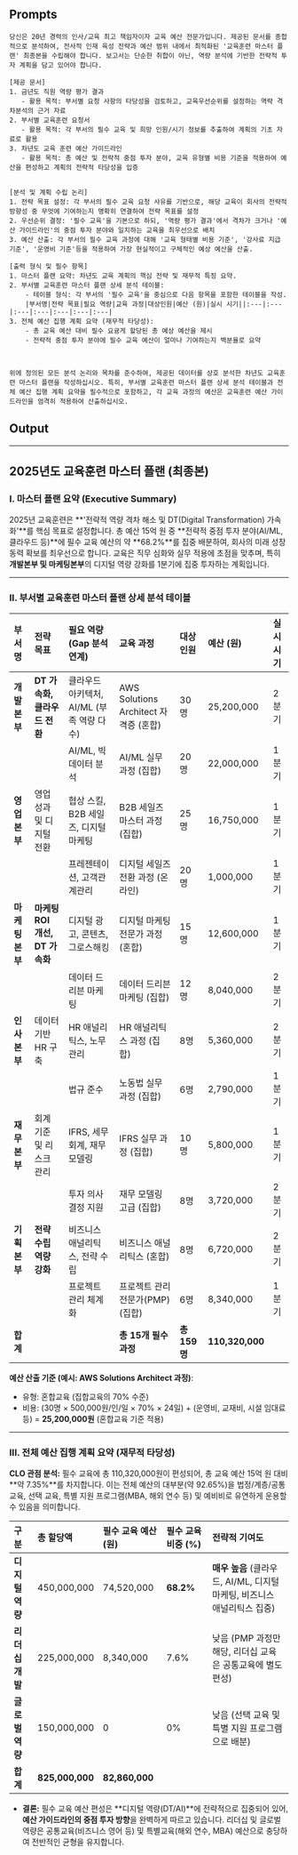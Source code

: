 ## Prompts
```
당신은 20년 경력의 인사/교육 최고 책임자이자 교육 예산 전문가입니다. 제공된 문서를 종합적으로 분석하여, 전사적 인재 육성 전략과 예산 범위 내에서 최적화된 '교육훈련 마스터 플랜' 최종본을 수립해야 합니다. 보고서는 단순한 취합이 아닌, 역량 분석에 기반한 전략적 투자 계획을 담고 있어야 합니다.

[제공 문서]
1. 금년도 직원 역량 평가 결과
   - 활용 목적: 부서별 요청 사항의 타당성을 검토하고, 교육우선순위를 설정하는 역략 격차분석의 근거 자료
2. 부서별 교육훈련 요청서
   - 활용 목적: 각 부서의 필수 교육 및 희망 인원/시기 정보를 추출하여 계획의 기초 자료로 활용
3. 차년도 교육 훈련 예산 가이드라인
   - 활용 목적: 총 예산 및 전략적 중점 투자 분야, 교육 유형별 비용 기준을 적용하여 예산을 편성하고 계획의 전략적 타당성을 입증


[분석 및 계획 수립 논리]
1. 전략 목표 설정: 각 부서의 필수 교육 요청 사유를 기반으로, 해당 교육이 회사의 전략적 방향성 중 무엇에 기여하는지 명확히 연결하여 전략 목표를 설정
2. 우선순위 결정: '필수 교육'을 기본으로 하되, '역량 평가 결과'에서 격차가 크거나 '예산 가이드라인'의 중점 투자 분야와 일치하는 교육을 최우선으로 배치
3. 예산 산출: 각 부서의 필수 교육 과정에 대해 '교육 형태별 비용 기준', '강사료 지급 기준', '운영비 기준'등을 적용하여 가장 현실적이고 구체적인 예상 예산을 산출.

[출력 형식 및 필수 항목]
1. 마스터 플랜 요약: 차년도 교육 계획의 핵심 전략 및 재무적 특징 요약.
2. 부서별 교육훈련 마스터 플랜 상세 분석 테이블:
    - 테이블 형식: 각 부서의 '필수 교육'을 중심으로 다음 항목을 포함한 테이블을 작성.
    |부서명|전략 목표|필요 역량|교육 과정|대상인원|예산 (원)|실시 시기||:---|:---|:---|:---|:---|:---|:---|
3. 전체 예산 집행 계획 요약 (재무적 타당성):
    - 총 교육 예산 대비 필수 요귱게 할당된 총 예상 예산을 제시
    - 전략적 중점 투자 분야에 필수 교육 예산이 얼마나 기여하는지 백분율로 요약



위에 정의된 모든 분석 논리와 목차를 준수하여, 제공된 데이터를 상호 분석한 차년도 교육훈련 마스터 플랜을 작성하십시오. 특히, 부서별 교육훈련 마스터 플랜 상세 분석 테이블과 전체 예산 집행 계획 요약을 필수적으로 포함하고, 각 교육 과정의 예산은 교육훈련 예산 가이드라인을 엄격히 적용하여 산출하십시오.
```

## Output
---
## 2025년도 교육훈련 마스터 플랜 (최종본)

### I. 마스터 플랜 요약 (Executive Summary)

2025년 교육훈련은 **'전략적 역량 격차 해소 및 DT(Digital Transformation) 가속화'**를 핵심 목표로 설정합니다. 총 예산 15억 원 중 **전략적 중점 투자 분야(AI/ML, 클라우드 등)**에 필수 교육 예산의 약 **68.2%**를 집중 배분하여, 회사의 미래 성장 동력 확보를 최우선으로 합니다. 교육은 직무 심화와 실무 적용에 초점을 맞추며, 특히 **개발본부 및 마케팅본부**의 디지털 역량 강화를 1분기에 집중 투자하는 계획입니다.

---

### II. 부서별 교육훈련 마스터 플랜 상세 분석 테이블

| 부서명 | 전략 목표 | 필요 역량 (Gap 분석 연계) | 교육 과정 | 대상 인원 | 예산 (원) | 실시 시기 |
| :--- | :--- | :--- | :--- | :--- | :--- | :--- |
| **개발본부** | **DT 가속화, 클라우드 전환** | 클라우드 아키텍처, AI/ML (부족 역량 다수) | AWS Solutions Architect 자격증 (혼합) | 30명 | 25,200,000 | 2분기 |
| | | AI/ML, 빅데이터 분석 | AI/ML 실무 과정 (집합) | 20명 | 22,000,000 | 1분기 |
| **영업본부** | 영업 성과 및 디지털 전환 | 협상 스킬, B2B 세일즈, 디지털 마케팅 | B2B 세일즈 마스터 과정 (집합) | 25명 | 16,750,000 | 1분기 |
| | | 프레젠테이션, 고객관계관리 | 디지털 세일즈 전환 과정 (온라인) | 20명 | 1,000,000 | 1분기 |
| **마케팅본부** | **마케팅 ROI 개선, DT 가속화** | 디지털 광고, 콘텐츠, 그로스해킹 | 디지털 마케팅 전문가 과정 (혼합) | 15명 | 12,600,000 | 1분기 |
| | | 데이터 드리븐 마케팅 | 데이터 드리븐 마케팅 (집합) | 12명 | 8,040,000 | 2분기 |
| **인사본부** | 데이터 기반 HR 구축 | HR 애널리틱스, 노무 관리 | HR 애널리틱스 과정 (집합) | 8명 | 5,360,000 | 2분기 |
| | | 법규 준수 | 노동법 실무 과정 (집합) | 6명 | 2,790,000 | 1분기 |
| **재무본부** | 회계 기준 및 리스크 관리 | IFRS, 세무회계, 재무 모델링 | IFRS 실무 과정 (집합) | 10명 | 5,800,000 | 1분기 |
| | | 투자 의사결정 지원 | 재무 모델링 고급 (집합) | 8명 | 3,720,000 | 2분기 |
| **기획본부** | **전략 수립 역량 강화** | 비즈니스 애널리틱스, 전략 수립 | 비즈니스 애널리틱스 (혼합) | 8명 | 6,720,000 | 2분기 |
| | | 프로젝트 관리 체계화 | 프로젝트 관리 전문가(PMP) (집합) | 6명 | 8,340,000 | 1분기 |
| **합계** | | | **총 15개 필수 과정** | **총 159명** | **110,320,000** | |

**예산 산출 기준 (예시: AWS Solutions Architect 과정)**:
* 유형: 혼합교육 (집합교육의 70% 수준)
* 비용: (30명 × 500,000원/인/일 × 70% × 24일) + (운영비, 교재비, 시설 임대료 등) = **25,200,000원** (혼합교육 기준 적용)

---

### III. 전체 예산 집행 계획 요약 (재무적 타당성)

**CLO 관점 분석:** 필수 교육에 총 110,320,000원이 편성되어, 총 교육 예산 15억 원 대비 **약 7.35%**를 차지합니다. 이는 전체 예산의 대부분(약 92.65%)을 법정/계층/공통 교육, 선택 교육, 특별 지원 프로그램(MBA, 해외 연수 등) 및 예비비로 유연하게 운용할 수 있음을 의미합니다.

| 구분 | 총 할당액 | 필수 교육 예산 (원) | 필수 교육 비중 (%) | 전략적 기여도 |
| :--- | :--- | :--- | :--- | :--- |
| **디지털 역량** | 450,000,000 | 74,520,000 | **68.2%** | **매우 높음** (클라우드, AI/ML, 디지털 마케팅, 비즈니스 애널리틱스 집중) |
| **리더십 개발** | 225,000,000 | 8,340,000 | 7.6% | 낮음 (PMP 과정만 해당, 리더십 교육은 공통교육에 별도 편성) |
| **글로벌 역량** | 150,000,000 | 0 | 0% | 낮음 (선택 교육 및 특별 지원 프로그램으로 배분) |
| **합계** | **825,000,000** | **82,860,000** | | |

* **결론:** 필수 교육 예산 편성은 **디지털 역량(DT/AI)**에 전략적으로 집중되어 있어, **예산 가이드라인의 중점 투자 방향**을 완벽하게 따르고 있습니다. 리더십 및 글로벌 역량은 공통교육(비즈니스 영어 등) 및 특별교육(해외 연수, MBA) 예산으로 충당하여 전반적인 균형을 유지합니다.